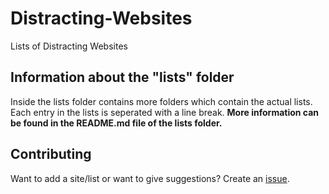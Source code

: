 # Distracting-Websites

Lists of Distracting Websites

## Information about the "lists" folder
Inside the lists folder contains more folders which contain the actual lists. Each entry in the lists is seperated with a line break. **More information can be found in the README.md file of the lists folder.**

## Contributing
Want to add a site/list or want to give suggestions? Create an [issue](https://github.com/BaconErie/Distracting-Websites/issues).
